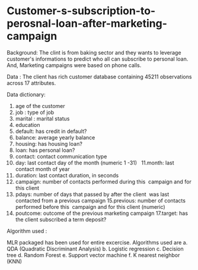 # Customer-s-subscription-to-perosnal-loan-after-marketing-campaign

Background: 
The clint is from baking sector and they wants to leverage customer's informations to predict who all can subscribe to personal loan. 
And, Marketing campaigns were based on phone calls.

Data :
The client has rich customer database containing 45211 observations across 17 attributes.

Data dictionary:  
1. age​ of the customer
2. job​ : type of job 
3. marital​ : marital status
4. education​
5. default​: has credit in default? 
6. balance​: average yearly balance
7. housing​: has housing loan?
8. loan​: has personal loan?
9. contact​: contact communication type
10. day​: last contact day of the month (numeric 1 -31)  
11.month​: last contact month of year
12. duration​: last contact duration, in seconds
13. campaign​: number of contacts performed during this  campaign and for this client 
14. pdays​: number of days that passed by after the client  was last contacted from a previous campaign 
15.previous​: number of contacts performed before this  campaign and for this client (numeric) 
16. poutcome​: outcome of the previous marketing campaign
17.target​: has the client subscribed a term deposit?

Algorithm used :

MLR packaged has been used for entire excercise. Algorithms used are
a. QDA (Quadratic Discriminant Analysis)
b. Logistic regression
c. Decision tree
d. Random Forest
e. Support vector machine
f. K nearest neighbor (KNN)
